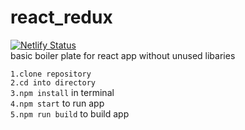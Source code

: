 # react_redux
[![Netlify Status](https://api.netlify.com/api/v1/badges/51765395-58c5-4ad7-b83a-1ea0c5d6ac1b/deploy-status)](https://app.netlify.com/sites/adarshpandya-redux/deploys) <br/>
basic boiler plate for react app without unused libaries 

```1.clone repository```<br/>
```2.cd into directory```<br/>
```3.npm install``` in terminal<br/>
```4.npm start``` to run app<br/>
```5.npm run build``` to build app<br/>
